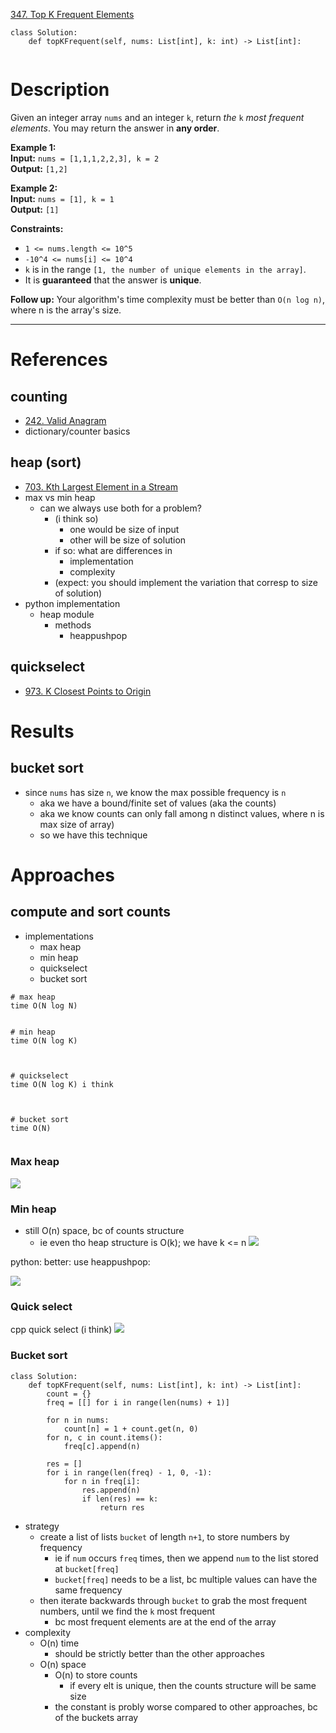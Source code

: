 [347. Top K Frequent Elements](https://leetcode.com/problems/top-k-frequent-elements/)

```
class Solution:
    def topKFrequent(self, nums: List[int], k: int) -> List[int]:
        
```

# Description
Given an integer array `nums` and an integer `k`, return _the_ `k` _most frequent elements_. You may return the answer in **any order**.

**Example 1:**  
**Input:** `nums = [1,1,1,2,2,3], k = 2`  
**Output:** `[1,2]`  

**Example 2:**  
**Input:** `nums = [1], k = 1`  
**Output:** `[1]`  

**Constraints:**
- `1 <= nums.length <= 10^5`
- `-10^4 <= nums[i] <= 10^4`
- `k` is in the range `[1, the number of unique elements in the array]`.
- It is **guaranteed** that the answer is **unique**.

**Follow up:** Your algorithm's time complexity must be better than `O(n log n)`, where n is the array's size.

---


# References
## counting
- [242. Valid Anagram](242.%20Valid%20Anagram.md)
- dictionary/counter basics

## heap (sort)
- [703. Kth Largest Element in a Stream](703.%20Kth%20Largest%20Element%20in%20a%20Stream.md)
- max vs min heap
	- can we always use both for a problem?
		- (i think so)
			- one would be size of input
			- other will be size of solution
		- if so: what are differences in
			- implementation
			- complexity 
		- (expect: you should implement the variation that corresp to size of solution)
- python implementation
	- heap module
		- methods
			- heappushpop


## quickselect
- [973. K Closest Points to Origin](973.%20K%20Closest%20Points%20to%20Origin.md)




# Results

## bucket sort
- since `nums` has size `n`, we know the max possible frequency is `n`
	- aka we have a bound/finite set of values (aka the counts)
	- aka we know counts can only fall among n distinct values, where n is max size of array)
	- so we have this technique



# Approaches

## compute and sort counts
- implementations
	- max heap
	- min heap
	- quickselect
	- bucket sort



```
# max heap
time O(N log N)


# min heap
time O(N log K)



# quickselect
time O(N log K) i think



# bucket sort
time O(N)


```







 
### Max heap
![](../!assets/attachments/Pasted%20image%2020240224211303.png)



### Min heap
- still O(n) space, bc of counts structure
	- ie even tho heap structure is O(k); we have k <= n
![](../!assets/attachments/Pasted%20image%2020240224211339.png)

python: better: use heappushpop:

![](../!assets/attachments/Pasted%20image%2020240224211356.png)



### Quick select

cpp quick select (i think)
![](../!assets/attachments/Pasted%20image%2020240224211423.png)





### Bucket sort
```
class Solution:
    def topKFrequent(self, nums: List[int], k: int) -> List[int]:
        count = {}
        freq = [[] for i in range(len(nums) + 1)]

        for n in nums:
            count[n] = 1 + count.get(n, 0)
        for n, c in count.items():
            freq[c].append(n)

        res = []
        for i in range(len(freq) - 1, 0, -1):
            for n in freq[i]:
                res.append(n)
                if len(res) == k:
                    return res
```


- strategy
	- create a list of lists `bucket` of length `n+1`, to store numbers by frequency
		- ie if `num` occurs `freq` times, then we append `num` to the list stored at `bucket[freq]`
		- `bucket[freq]` needs to be a list, bc multiple values can have the same frequency
	- then iterate backwards through `bucket` to grab the most frequent numbers, until we find the `k` most frequent
		- bc most frequent elements are at the end of the array
- complexity
	- O(n) time
		- should be strictly better than the other approaches
	- O(n) space
		- O(n) to store counts
			- if every elt is unique, then the counts structure will be same size
		- the constant is probly worse compared to other approaches, bc of the buckets array

